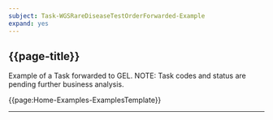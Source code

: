 ```yaml
---
subject: Task-WGSRareDiseaseTestOrderForwarded-Example
expand: yes
---
```



## {{page-title}}

Example of a Task forwarded to GEL. NOTE: Task codes and status are pending further business analysis.

{{page:Home-Examples-ExamplesTemplate}}


---